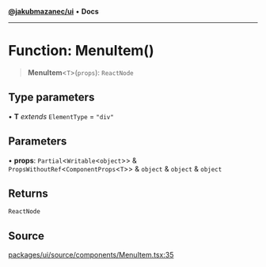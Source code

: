 [**@jakubmazanec/ui**](../README.md) • **Docs**

---

# Function: MenuItem()

> **MenuItem**\<`T`\>(`props`): `ReactNode`

## Type parameters

• **T** _extends_ `ElementType` = `"div"`

## Parameters

• **props**: `Partial`\<`Writable`\<`object`\>\> & `PropsWithoutRef`\<`ComponentProps`\<`T`\>\> &
`object` & `object` & `object`

## Returns

`ReactNode`

## Source

[packages/ui/source/components/MenuItem.tsx:35](https://github.com/jakubmazanec/tools/blob/bb20df5276ddb119762948adc2cda520aef09f0f/packages/ui/source/components/MenuItem.tsx#L35)

